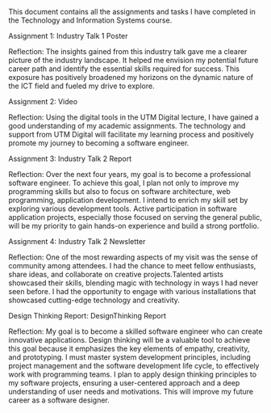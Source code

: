 This document contains all the assignments and tasks I have completed in the Technology and Information Systems course.

Assignment 1: Industry Talk 1 Poster

Reflection: The insights gained from this industry talk gave me a clearer picture of the industry landscape. It helped me envision my potential future career path and identify the essential skills required for success. This exposure has positively broadened my horizons on the dynamic nature of the ICT field and fueled my drive to explore.

Assignment 2: Video

Reflection: Using the digital tools in the UTM Digital lecture, I have gained a good understanding of my academic assignments. The technology and support from UTM Digital will facilitate my learning process and positively promote my journey to becoming a software engineer.

Assignment 3: Industry Talk 2 Report

Reflection: Over the next four years, my goal is to become a professional software engineer. To achieve this goal, I plan not only to improve my programming skills but also to focus on software architecture, web programming, application development. I intend to enrich my skill set by exploring various development tools. Active participation in software application projects, especially those focused on serving the general public, will be my priority to gain hands-on experience and build a strong portfolio.

Assignment 4: Industry Talk 2 Newsletter

Reflection: One of the most rewarding aspects of my visit was the sense of community among attendees. I had the chance to meet fellow enthusiasts, share ideas, and collaborate on creative projects.Talented artists showcased their skills, blending magic with technology in ways I had never seen before. I had the opportunity to engage with various installations that showcased cutting-edge technology and creativity.

Design Thinking Report: DesignThinking Report

Reflection: My goal is to become a skilled software engineer who can create innovative applications. Design thinking will be a valuable tool to achieve this goal because it emphasizes the key elements of empathy, creativity, and prototyping. I must master system development principles, including project management and the software development life cycle, to effectively work with programming teams. I plan to apply design thinking principles to my software projects, ensuring a user-centered approach and a deep understanding of user needs and motivations. This will improve my future career as a software designer.
